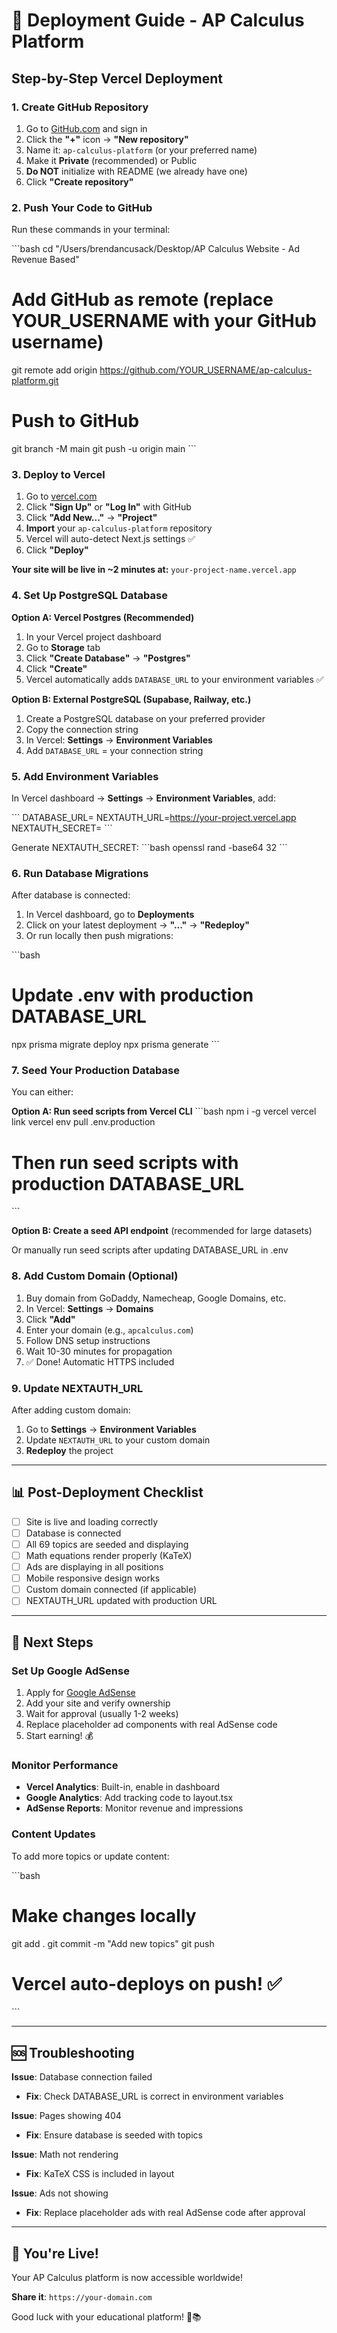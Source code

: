 # 🚀 Deployment Guide - AP Calculus Platform

## Step-by-Step Vercel Deployment

### 1. Create GitHub Repository

1. Go to [GitHub.com](https://github.com) and sign in
2. Click the **"+"** icon → **"New repository"**
3. Name it: `ap-calculus-platform` (or your preferred name)
4. Make it **Private** (recommended) or Public
5. **Do NOT** initialize with README (we already have one)
6. Click **"Create repository"**

### 2. Push Your Code to GitHub

Run these commands in your terminal:

\`\`\`bash
cd "/Users/brendancusack/Desktop/AP Calculus Website - Ad Revenue Based"

# Add GitHub as remote (replace YOUR_USERNAME with your GitHub username)
git remote add origin https://github.com/YOUR_USERNAME/ap-calculus-platform.git

# Push to GitHub
git branch -M main
git push -u origin main
\`\`\`

### 3. Deploy to Vercel

1. Go to [vercel.com](https://vercel.com)
2. Click **"Sign Up"** or **"Log In"** with GitHub
3. Click **"Add New..."** → **"Project"**
4. **Import** your `ap-calculus-platform` repository
5. Vercel will auto-detect Next.js settings ✅
6. Click **"Deploy"**

**Your site will be live in ~2 minutes at:**
`your-project-name.vercel.app`

### 4. Set Up PostgreSQL Database

**Option A: Vercel Postgres (Recommended)**

1. In your Vercel project dashboard
2. Go to **Storage** tab
3. Click **"Create Database"** → **"Postgres"**
4. Click **"Create"**
5. Vercel automatically adds `DATABASE_URL` to your environment variables ✅

**Option B: External PostgreSQL (Supabase, Railway, etc.)**

1. Create a PostgreSQL database on your preferred provider
2. Copy the connection string
3. In Vercel: **Settings** → **Environment Variables**
4. Add `DATABASE_URL` = your connection string

### 5. Add Environment Variables

In Vercel dashboard → **Settings** → **Environment Variables**, add:

\`\`\`
DATABASE_URL=<automatically-added-if-using-vercel-postgres>
NEXTAUTH_URL=https://your-project.vercel.app
NEXTAUTH_SECRET=<generate-with-command-below>
\`\`\`

Generate NEXTAUTH_SECRET:
\`\`\`bash
openssl rand -base64 32
\`\`\`

### 6. Run Database Migrations

After database is connected:

1. In Vercel dashboard, go to **Deployments**
2. Click on your latest deployment → **"..."** → **"Redeploy"**
3. Or run locally then push migrations:

\`\`\`bash
# Update .env with production DATABASE_URL
npx prisma migrate deploy
npx prisma generate
\`\`\`

### 7. Seed Your Production Database

You can either:

**Option A: Run seed scripts from Vercel CLI**
\`\`\`bash
npm i -g vercel
vercel link
vercel env pull .env.production
# Then run seed scripts with production DATABASE_URL
\`\`\`

**Option B: Create a seed API endpoint** (recommended for large datasets)

Or manually run seed scripts after updating DATABASE_URL in .env

### 8. Add Custom Domain (Optional)

1. Buy domain from GoDaddy, Namecheap, Google Domains, etc.
2. In Vercel: **Settings** → **Domains**
3. Click **"Add"**
4. Enter your domain (e.g., `apcalculus.com`)
5. Follow DNS setup instructions
6. Wait 10-30 minutes for propagation
7. ✅ Done! Automatic HTTPS included

### 9. Update NEXTAUTH_URL

After adding custom domain:

1. Go to **Settings** → **Environment Variables**
2. Update `NEXTAUTH_URL` to your custom domain
3. **Redeploy** the project

---

## 📊 Post-Deployment Checklist

- [ ] Site is live and loading correctly
- [ ] Database is connected
- [ ] All 69 topics are seeded and displaying
- [ ] Math equations render properly (KaTeX)
- [ ] Ads are displaying in all positions
- [ ] Mobile responsive design works
- [ ] Custom domain connected (if applicable)
- [ ] NEXTAUTH_URL updated with production URL

---

## 🎯 Next Steps

### Set Up Google AdSense

1. Apply for [Google AdSense](https://www.google.com/adsense)
2. Add your site and verify ownership
3. Wait for approval (usually 1-2 weeks)
4. Replace placeholder ad components with real AdSense code
5. Start earning! 💰

### Monitor Performance

- **Vercel Analytics**: Built-in, enable in dashboard
- **Google Analytics**: Add tracking code to layout.tsx
- **AdSense Reports**: Monitor revenue and impressions

### Content Updates

To add more topics or update content:

\`\`\`bash
# Make changes locally
git add .
git commit -m "Add new topics"
git push

# Vercel auto-deploys on push! ✅
\`\`\`

---

## 🆘 Troubleshooting

**Issue**: Database connection failed
- **Fix**: Check DATABASE_URL is correct in environment variables

**Issue**: Pages showing 404
- **Fix**: Ensure database is seeded with topics

**Issue**: Math not rendering
- **Fix**: KaTeX CSS is included in layout

**Issue**: Ads not showing
- **Fix**: Replace placeholder ads with real AdSense code after approval

---

## 🎉 You're Live!

Your AP Calculus platform is now accessible worldwide!

**Share it**: `https://your-domain.com`

Good luck with your educational platform! 🚀📚
